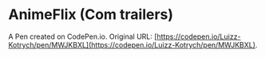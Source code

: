 # AnimeFlix (Com trailers)

A Pen created on CodePen.io. Original URL: [https://codepen.io/Luizz-Kotrych/pen/MWJKBXL](https://codepen.io/Luizz-Kotrych/pen/MWJKBXL).


